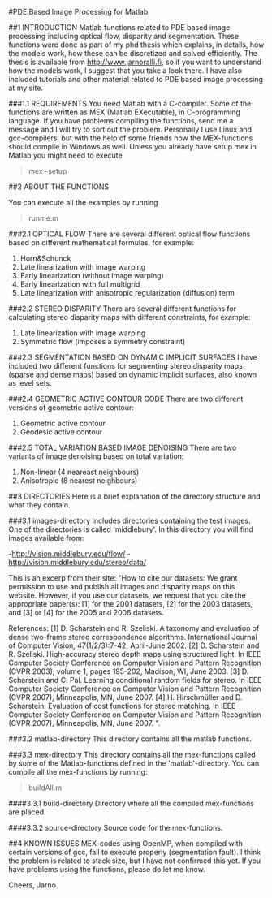 #PDE Based Image Processing for Matlab

##1 INTRODUCTION
Matlab functions related to PDE based image processing including optical flow, disparity and segmentation.
These functions were done as part of my phd thesis which explains, in details, how the models work, how these can be
discretized and solved efficiently. The thesis is available from http://www.jarnoralli.fi, so if you want to
understand how the models work, I suggest that you take a look there. I have also included tutorials and other
material related to PDE based image processing at my site.

###1.1 REQUIREMENTS
You need Matlab with a C-compiler. Some of the functions are written as MEX (Matlab EXecutable), in C-programming language.
If you have problems compiling the functions, send me a message and I will try to sort out the problem. Personally I use
Linux and gcc-compilers, but with the help of some friends now the MEX-functions should compile in Windows as well. Unless 
you already have setup mex in Matlab you might need to execute
>mex -setup

##2 ABOUT THE FUNCTIONS

You can execute all the examples by running
>runme.m

###2.1 OPTICAL FLOW
There are several different optical flow functions based on different mathematical formulas, for example:

  1. Horn&Schunck
  2. Late linearization with image warping
  3. Early linearization (without image warping)
  4. Early linearization with full multigrid
  5. Late linearization with anisotropic regularization (diffusion) term

###2.2 STEREO DISPARITY
There are several different functions for calculating stereo disparity maps with different constraints, for example:

  1. Late linearization with image warping
  2. Symmetric flow (imposes a symmetry constraint)

###2.3 SEGMENTATION BASED ON DYNAMIC IMPLICIT SURFACES
I have included two different functions for segmenting stereo disparity maps (sparse and dense maps) based on dynamic
implicit surfaces, also known as level sets.

###2.4 GEOMETRIC ACTIVE CONTOUR CODE
There are two different versions of geometric active contour:

  1. Geometric active contour
  2. Geodesic active contour

###2.5 TOTAL VARIATION BASED IMAGE DENOISING
There are two variants of image denoising based on total variation:

  1. Non-linear (4 neareast neighbours)
  2. Anisotropic (8 nearest neighbours)

##3 DIRECTORIES
Here is a brief explanation of the directory structure and what they contain. 

###3.1 images-directory
Includes directories containing the test images. One of the directories is called 'middlebury'. In this directory you will find images available from:

-http://vision.middlebury.edu/flow/
-http://vision.middlebury.edu/stereo/data/

This is an excerp from their site:
"How to cite our datasets:
We grant permission to use and publish all images and disparity maps on this website. However, if you use our datasets, we request that you cite the appropriate paper(s): [1] for the 2001 datasets, [2] for the 2003 datasets, and [3] or [4] for the 2005 and 2006 datasets.

References:
[1]	D. Scharstein and R. Szeliski. A taxonomy and evaluation of dense two-frame stereo correspondence algorithms.
International Journal of Computer Vision, 47(1/2/3):7-42, April-June 2002.
[2]	D. Scharstein and R. Szeliski. High-accuracy stereo depth maps using structured light.
In IEEE Computer Society Conference on Computer Vision and Pattern Recognition (CVPR 2003), volume 1, pages 195-202, Madison, WI, June 2003.
[3]	D. Scharstein and C. Pal. Learning conditional random fields for stereo.
In IEEE Computer Society Conference on Computer Vision and Pattern Recognition (CVPR 2007), Minneapolis, MN, June 2007.
[4]	H. Hirschmüller and D. Scharstein. Evaluation of cost functions for stereo matching.
In IEEE Computer Society Conference on Computer Vision and Pattern Recognition (CVPR 2007), Minneapolis, MN, June 2007.
".

###3.2 matlab-directory
This directory contains all the matlab functions.

###3.3 mex-directory
This directory contains all the mex-functions called by some of the Matlab-functions defined in the 'matlab'-directory. You can compile all the mex-functions by running:
>buildAll.m

####3.3.1 build-directory
Directory where all the compiled mex-functions are placed.

####3.3.2 source-directory
Source code for the mex-functions.

##4 KNOWN ISSUES
MEX-codes using OpenMP, when compiled with certain versions of gcc, fail to execute properly (segmentation fault). I think the problem is related to stack size, but I have not confirmed this yet. If you have problems using the functions, please do let me know.

Cheers,
Jarno

